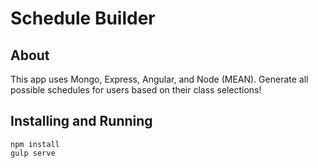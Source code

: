 # Schedule Builder

## About
This app uses Mongo, Express, Angular, and Node (MEAN). Generate all possible schedules for users based on their class selections!

## Installing and Running

```
npm install
gulp serve
```

